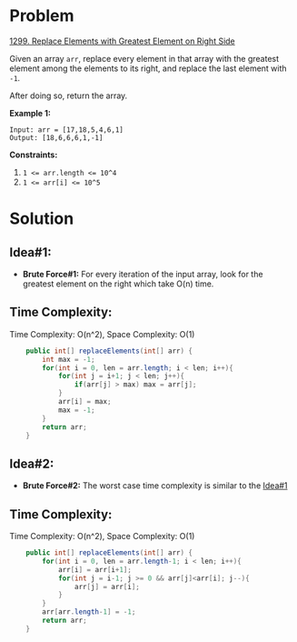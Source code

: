 # Problem
[1299. Replace Elements with Greatest Element on Right Side](https://leetcode.com/problems/replace-elements-with-greatest-element-on-right-side/)

Given an array ```arr```, replace every element in that array with the greatest element among the elements to its right, and replace the last element with ```-1```.

After doing so, return the array.
 

**Example 1:**
```text
Input: arr = [17,18,5,4,6,1]
Output: [18,6,6,6,1,-1]
```

**Constraints:**

1. ```1 <= arr.length <= 10^4```
2. ```1 <= arr[i] <= 10^5```


# Solution
## Idea#1:
* **Brute Force#1:** For every iteration of the input array, look for the greatest element on the right which take O(n) time. 
##  Time Complexity:
Time Complexity: O(n^2), Space Complexity: O(1)

```java
    public int[] replaceElements(int[] arr) {
        int max = -1;
        for(int i = 0, len = arr.length; i < len; i++){
            for(int j = i+1; j < len; j++){
                if(arr[j] > max) max = arr[j];
            }
            arr[i] = max;
            max = -1;
        }
        return arr;
    }
```

## Idea#2:
* **Brute Force#2:** The worst case time complexity is similar to the [Idea#1](./Solution.md#idea1)
##  Time Complexity:
Time Complexity: O(n^2), Space Complexity: O(1)

```java
    public int[] replaceElements(int[] arr) {
        for(int i = 0, len = arr.length-1; i < len; i++){
            arr[i] = arr[i+1];
            for(int j = i-1; j >= 0 && arr[j]<arr[i]; j--){
                arr[j] = arr[i];
            }
        }
        arr[arr.length-1] = -1;
        return arr;
    }
```